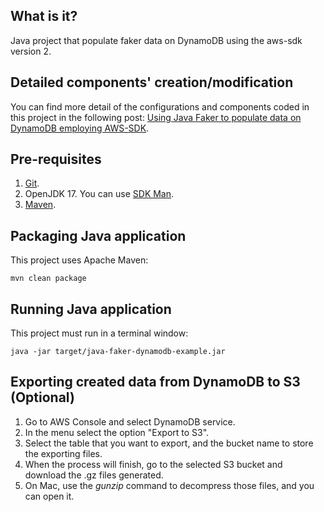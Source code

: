 ## What is it?
Java project that populate faker data on DynamoDB using the aws-sdk version 2.

## Detailed components' creation/modification
You can find more detail of the configurations and components coded in this project in the following post:
[Using Java Faker to populate data on DynamoDB employing AWS-SDK](https://aosolorzano.medium.com/adding-amplify-auth-to-your-ionic-angular-projects-4c8b6337e4e6).

## Pre-requisites
1. [Git](https://git-scm.com/downloads).
2. OpenJDK 17. You can use [SDK Man](https://sdkman.io/install).
3. [Maven](https://maven.apache.org/download.cgi).

## Packaging Java application
This project uses Apache Maven:
```
mvn clean package
```

## Running Java application
This project must run in a terminal window:
```
java -jar target/java-faker-dynamodb-example.jar
```

## Exporting created data from DynamoDB to S3 (Optional)
1. Go to AWS Console and select DynamoDB service.
2. In the menu select the option "Export to S3".
3. Select the table that you want to export, and the bucket name to store the exporting files.
4. When the process will finish, go to the selected S3 bucket and download the .gz files generated.
5. On Mac, use the *gunzip* command to decompress those files, and you can open it.
